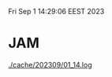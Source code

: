 Fri Sep  1 14:29:06 EEST 2023
# JAM
<a href='./cache/202309/01_14.log'>./cache/202309/01_14.log</a>
